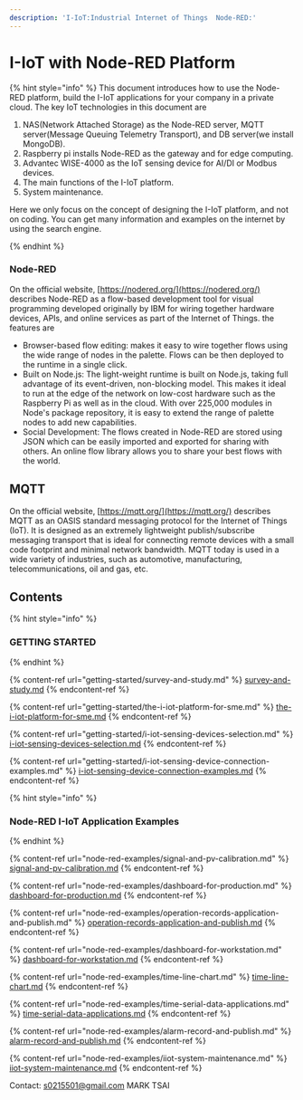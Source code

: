 ```yaml
---
description: 'I-IoT:Industrial Internet of Things  Node-RED:'
---
```


# I-IoT with Node-RED Platform

{% hint style="info" %}
This document introduces how to use the Node-RED platform, build the  I-IoT applications for your company in a private cloud. The key IoT technologies in this document are

1. NAS(Network Attached Storage) as the Node-RED server, MQTT server(Message Queuing Telemetry Transport), and DB server(we install MongoDB).
2. Raspberry pi installs Node-RED as the gateway and for edge computing.
3. Advantec WISE-4000 as the IoT sensing device for AI/DI or Modbus devices.
4. The main functions of the I-IoT platform.
5. System maintenance.

Here we only focus on the concept of designing the I-IoT platform, and not on coding. You can get many information and examples on the internet by using the search engine.


{% endhint %}

### Node-RED

On the official website, [https://nodered.org/](https://nodered.org/)  describes Node-RED as a flow-based development tool for visual programming developed originally by IBM for wiring together hardware devices, APIs, and online services as part of the Internet of Things. the features are

* Browser-based flow editing: makes it easy to wire together flows using the wide range of nodes in the palette. Flows can be then deployed to the runtime in a single click.
* Built on Node.js: The light-weight runtime is built on Node.js, taking full advantage of its event-driven, non-blocking model. This makes it ideal to run at the edge of the network on low-cost hardware such as the Raspberry Pi as well as in the cloud. With over 225,000 modules in Node's package repository, it is easy to extend the range of palette nodes to add new capabilities.
* Social Development: The flows created in Node-RED are stored using JSON which can be easily imported and exported for sharing with others. An online flow library allows you to share your best flows with the world.



## MQTT

On the official website, [https://mqtt.org/](https://mqtt.org/) describes MQTT as an OASIS standard messaging protocol for the Internet of Things (IoT). It is designed as an extremely lightweight publish/subscribe messaging transport that is ideal for connecting remote devices with a small code footprint and minimal network bandwidth. MQTT today is used in a wide variety of industries, such as automotive, manufacturing, telecommunications, oil and gas, etc.

## Contents

{% hint style="info" %}
### GETTING STARTED
{% endhint %}

{% content-ref url="getting-started/survey-and-study.md" %}
[survey-and-study.md](getting-started/survey-and-study.md)
{% endcontent-ref %}

{% content-ref url="getting-started/the-i-iot-platform-for-sme.md" %}
[the-i-iot-platform-for-sme.md](getting-started/the-i-iot-platform-for-sme.md)
{% endcontent-ref %}

{% content-ref url="getting-started/i-iot-sensing-devices-selection.md" %}
[i-iot-sensing-devices-selection.md](getting-started/i-iot-sensing-devices-selection.md)
{% endcontent-ref %}

{% content-ref url="getting-started/i-iot-sensing-device-connection-examples.md" %}
[i-iot-sensing-device-connection-examples.md](getting-started/i-iot-sensing-device-connection-examples.md)
{% endcontent-ref %}

{% hint style="info" %}
### Node-RED I-IoT Application Examples
{% endhint %}

{% content-ref url="node-red-examples/signal-and-pv-calibration.md" %}
[signal-and-pv-calibration.md](node-red-examples/signal-and-pv-calibration.md)
{% endcontent-ref %}

{% content-ref url="node-red-examples/dashboard-for-production.md" %}
[dashboard-for-production.md](node-red-examples/dashboard-for-production.md)
{% endcontent-ref %}

{% content-ref url="node-red-examples/operation-records-application-and-publish.md" %}
[operation-records-application-and-publish.md](node-red-examples/operation-records-application-and-publish.md)
{% endcontent-ref %}

{% content-ref url="node-red-examples/dashboard-for-workstation.md" %}
[dashboard-for-workstation.md](node-red-examples/dashboard-for-workstation.md)
{% endcontent-ref %}

{% content-ref url="node-red-examples/time-line-chart.md" %}
[time-line-chart.md](node-red-examples/time-line-chart.md)
{% endcontent-ref %}

{% content-ref url="node-red-examples/time-serial-data-applications.md" %}
[time-serial-data-applications.md](node-red-examples/time-serial-data-applications.md)
{% endcontent-ref %}

{% content-ref url="node-red-examples/alarm-record-and-publish.md" %}
[alarm-record-and-publish.md](node-red-examples/alarm-record-and-publish.md)
{% endcontent-ref %}

{% content-ref url="node-red-examples/iiot-system-maintenance.md" %}
[iiot-system-maintenance.md](node-red-examples/iiot-system-maintenance.md)
{% endcontent-ref %}

Contact:  s0215501@gmail.com  MARK TSAI
